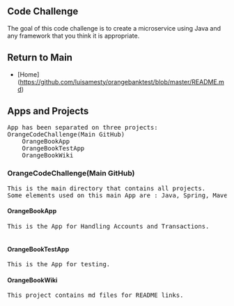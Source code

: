 ## Code Challenge
The goal of this code challenge is to create a microservice using Java and any framework that you think it is
appropriate.
## Return to Main
- [Home] (https://github.com/luisamesty/orangebanktest/blob/master/README.md)
## Apps and Projects
<pre>
App has been separated on three projects:
OrangeCodeChallenge(Main GitHub)
    OrangeBookApp
    OrangeBookTestApp
    OrangeBookWiki
</pre>
### OrangeCodeChallenge(Main GitHub)
<pre>
This is the main directory that contains all projects.
Some elements used on this main App are : Java, Spring, Maven, Hibernate, PostgreSQL, JUnit, Tomcat, HTML, CSS, MarkUP files.
</pre>
#### OrangeBookApp
<pre>
This is the App for Handling Accounts and Transactions.

</pre>
#### OrangeBookTestApp
<pre>
This is the App for testing.
</pre>
#### OrangeBookWiki
<pre>
This project contains md files for README links.
</pre>

